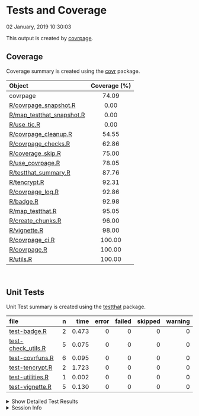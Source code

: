 Tests and Coverage
================
02 January, 2019 10:30:03

This output is created by
[covrpage](https://github.com/metrumresearchgroup/covrpage).

## Coverage

Coverage summary is created using the
[covr](https://github.com/r-lib/covr)
package.

| Object                                                      | Coverage (%) |
| :---------------------------------------------------------- | :----------: |
| covrpage                                                    |    74.09     |
| [R/covrpage\_snapshot.R](../R/covrpage_snapshot.R)          |     0.00     |
| [R/map\_testthat\_snapshot.R](../R/map_testthat_snapshot.R) |     0.00     |
| [R/use\_tic.R](../R/use_tic.R)                              |     0.00     |
| [R/covrpage\_cleanup.R](../R/covrpage_cleanup.R)            |    54.55     |
| [R/covrpage\_checks.R](../R/covrpage_checks.R)              |    62.86     |
| [R/coverage\_skip.R](../R/coverage_skip.R)                  |    75.00     |
| [R/use\_covrpage.R](../R/use_covrpage.R)                    |    78.05     |
| [R/testthat\_summary.R](../R/testthat_summary.R)            |    87.76     |
| [R/tencrypt.R](../R/tencrypt.R)                             |    92.31     |
| [R/covrpage\_log.R](../R/covrpage_log.R)                    |    92.86     |
| [R/badge.R](../R/badge.R)                                   |    92.98     |
| [R/map\_testthat.R](../R/map_testthat.R)                    |    95.05     |
| [R/create\_chunks.R](../R/create_chunks.R)                  |    96.00     |
| [R/vignette.R](../R/vignette.R)                             |    98.00     |
| [R/covrpage\_ci.R](../R/covrpage_ci.R)                      |    100.00    |
| [R/covrpage.R](../R/covrpage.R)                             |    100.00    |
| [R/utils.R](../R/utils.R)                                   |    100.00    |

<br>

## Unit Tests

Unit Test summary is created using the
[testthat](https://github.com/r-lib/testthat)
package.

| file                                               | n |  time | error | failed | skipped | warning |
| :------------------------------------------------- | -: | ----: | ----: | -----: | ------: | ------: |
| [test-badge.R](testthat/test-badge.R)              | 2 | 0.473 |     0 |      0 |       0 |       0 |
| [test-check\_utils.R](testthat/test-check_utils.R) | 5 | 0.075 |     0 |      0 |       0 |       0 |
| [test-covrfuns.R](testthat/test-covrfuns.R)        | 6 | 0.095 |     0 |      0 |       0 |       0 |
| [test-tencrypt.R](testthat/test-tencrypt.R)        | 2 | 1.723 |     0 |      0 |       0 |       0 |
| [test-utilities.R](testthat/test-utilities.R)      | 1 | 0.002 |     0 |      0 |       0 |       0 |
| [test-vignette.R](testthat/test-vignette.R)        | 5 | 0.130 |     0 |      0 |       0 |       0 |

<details closed>

<summary> Show Detailed Test Results
</summary>

| file                                                   | context                    | test                                   | status | n |  time |
| :----------------------------------------------------- | :------------------------- | :------------------------------------- | :----- | -: | ----: |
| [test-badge.R](testthat/test-badge.R#L14)              | badge                      | create badge: create                   | PASS   | 1 | 0.253 |
| [test-badge.R](testthat/test-badge.R#L19)              | badge                      | create badge: output message           | PASS   | 1 | 0.220 |
| [test-check\_utils.R](testthat/test-check_utils.R#L4)  | check for tests            | tests are detected                     | PASS   | 1 | 0.001 |
| [test-check\_utils.R](testthat/test-check_utils.R#L14) | check for packages         | packages are detected                  | PASS   | 3 | 0.018 |
| [test-check\_utils.R](testthat/test-check_utils.R#L23) | use covrpage               | test use\_covrpage                     | PASS   | 1 | 0.056 |
| [test-covrfuns.R](testthat/test-covrfuns.R#L5)         | check summary covr         | covr\_summary: standard input          | PASS   | 1 | 0.055 |
| [test-covrfuns.R](testthat/test-covrfuns.R#L9_L11)     | check summary covr         | covr\_summary: empty input             | PASS   | 1 | 0.002 |
| [test-covrfuns.R](testthat/test-covrfuns.R#L19)        | check summary output types | with data: short                       | PASS   | 1 | 0.021 |
| [test-covrfuns.R](testthat/test-covrfuns.R#L23)        | check summary output types | with data: long                        | PASS   | 1 | 0.014 |
| [test-covrfuns.R](testthat/test-covrfuns.R#L27)        | check summary output types | with data: no data                     | PASS   | 1 | 0.001 |
| [test-covrfuns.R](testthat/test-covrfuns.R#L35)        | check covr to df           | covr object to df: empty input         | PASS   | 1 | 0.002 |
| [test-tencrypt.R](testthat/test-tencrypt.R#L16)        | encryption of PAT          | testing tencrypt: no add               | PASS   | 1 | 1.721 |
| [test-tencrypt.R](testthat/test-tencrypt.R#L22)        | encryption of PAT          | testing tencrypt: with add             | PASS   | 1 | 0.002 |
| [test-utilities.R](testthat/test-utilities.R#L10_L13)  | utils                      | find package in path: benchmark        | PASS   | 1 | 0.002 |
| [test-vignette.R](testthat/test-vignette.R#L23)        | vignettes                  | testing vignette: file time update     | PASS   | 1 | 0.002 |
| [test-vignette.R](testthat/test-vignette.R#L29)        | vignettes                  | testing vignette: create vignette dir  | PASS   | 1 | 0.031 |
| [test-vignette.R](testthat/test-vignette.R#L39)        | vignettes                  | testing vignette: add suggests         | PASS   | 1 | 0.033 |
| [test-vignette.R](testthat/test-vignette.R#L47)        | vignettes                  | testing vignette: append suggests      | PASS   | 1 | 0.033 |
| [test-vignette.R](testthat/test-vignette.R#L57)        | vignettes                  | testing vignette: add vignette builder | PASS   | 1 | 0.031 |

</details>

<details>

<summary> Session Info </summary>

| Field    | Value                               |
| :------- | :---------------------------------- |
| Version  | R version 3.5.1 (2018-07-02)        |
| Platform | x86\_64-apple-darwin15.6.0 (64-bit) |
| Running  | macOS 10.14.2                       |
| Language | en\_US                              |
| Timezone | America/New\_York                   |

| Package  | Version    |
| :------- | :--------- |
| testthat | 2.0.0.9000 |
| covr     | 3.2.0      |
| covrpage | 0.0.69     |

</details>

<!--- Final Status : pass --->
